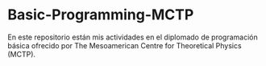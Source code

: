 # Basic-Programming-MCTP
En este repositorio están mis actividades en el diplomado de programación básica ofrecido por The Mesoamerican Centre for Theoretical Physics (MCTP).
